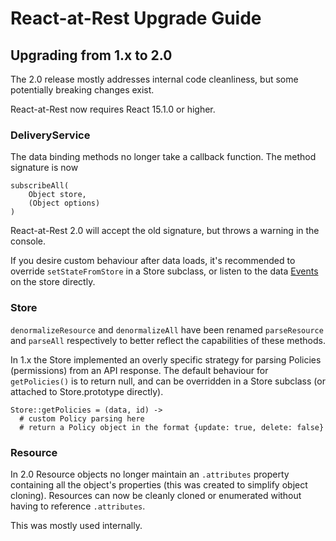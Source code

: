 # React-at-Rest Upgrade Guide

## Upgrading from 1.x to 2.0

The 2.0 release mostly addresses internal code cleanliness, but some potentially breaking changes exist.

React-at-Rest now requires React 15.1.0 or higher.

### DeliveryService
The data binding methods no longer take a callback function. The method signature is now
```
subscribeAll(
    Object store,
    (Object options)
)
```
React-at-Rest 2.0 will accept the old signature, but throws a warning in the console.

If you desire custom behaviour after data loads, it's recommended to override `setStateFromStore` in a Store subclass, or listen to the data [Events](deliveryservice.md#events) on the store directly.

### Store

`denormalizeResource` and `denormalizeAll` have been renamed `parseResource` and `parseAll` respectively to better reflect the capabilities of these methods.

In 1.x the Store implemented an overly specific strategy for parsing Policies (permissions) from an API response. The default behaviour for `getPolicies()` is to return null, and can be overridden in a Store subclass (or attached to Store.prototype directly).
```
Store::getPolicies = (data, id) ->
  # custom Policy parsing here
  # return a Policy object in the format {update: true, delete: false}
```


### Resource
In 2.0 Resource objects no longer maintain an `.attributes` property containing all the object's properties (this was created to simplify object cloning). Resources can now be cleanly cloned or enumerated without having to reference `.attributes`.

This was mostly used internally.
